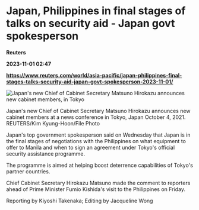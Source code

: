 # Japan, Philippines in final stages of talks on security aid - Japan govt spokesperson
**Reuters**

**2023-11-01 02:47**

**https://www.reuters.com/world/asia-pacific/japan-philippines-final-stages-talks-security-aid-japan-govt-spokesperson-2023-11-01/**

![Japan's new Chief of Cabinet Secretary Matsuno Hirokazu announces new cabinet members, in Tokyo](https://www.reuters.com/resizer/bFHPQWuz_hbUCR61E1ogLa2uJPA=/1920x0/filters:quality(80)/cloudfront-us-east-2.images.arcpublishing.com/reuters/T7T7Z5NW4ZILLKI6IP56WTBTMA.jpg)

Japan's new Chief of Cabinet Secretary Matsuno Hirokazu announces new cabinet members at a news conference in Tokyo, Japan October 4, 2021. REUTERS/Kim Kyung-Hoon/File Photo

Japan's top government spokesperson said on Wednesday that Japan is in the final stages of negotiations with the Philippines on what equipment to offer to Manila and when to sign an agreement under Tokyo's official security assistance programme.

The programme is aimed at helping boost deterrence capabilities of Tokyo's partner countries.

Chief Cabinet Secretary Hirokazu Matsuno made the comment to reporters ahead of Prime Minister Fumio Kishida's visit to the Philippines on Friday.

Reporting by Kiyoshi Takenaka; Editing by Jacqueline Wong